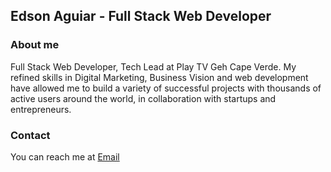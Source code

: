 ## Edson Aguiar - Full Stack Web Developer

### About me
Full Stack Web Developer, Tech Lead at Play TV Geh Cape Verde. My refined skills in Digital Marketing, Business Vision and web development have allowed me to build a variety of successful projects with thousands of active users around the world, in collaboration with startups and entrepreneurs.
### Contact
You can reach me at  <a href="mailto:iamedsonaguiar@gmail.com">Email</a>
